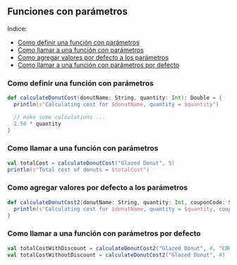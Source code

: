 ## Funciones con parámetros

Indice:  
- [Como definir una función con parámetros](#Como-definir-una-función-con-parámetros)  
- [Como llamar a una función con parámetros](#Como-llamar-a-una-función-con-parámetros)  
- [Como agregar valores por defecto a los parámetros](#Como-agregar-valores-por-defecto-a-los-parámetros)    
- [Como llamar a una función con parámetros por defecto](#Como-llamar-a-una-función-con-parámetros-por-defecto)  


### Como definir una función con parámetros
```scala
def calculateDonutCost(donutName: String, quantity: Int): Double = {
  println(s"Calculating cost for $donutName, quantity = $quantity")

  // make some calculations ...
  2.50 * quantity
}
```

### Como llamar a una función con parámetros
```scala
val totalCost = calculateDonutCost("Glazed Donut", 5)
println(s"Total cost of donuts = $totalCost")
```

### Como agregar valores por defecto a los parámetros
```scala
def calculateDonutCost2(donutName: String, quantity: Int, couponCode: String = "NO CODE"): Double = {
  println(s"Calculating cost for $donutName, quantity = $quantity, couponCode = $couponCode")
}
```

### Como llamar a una función con parámetros por defecto
```scala
val totalCostWithDiscount = calculateDonutCost2("Glazed Donut", 4, "COUPON_12345")
val totalCostWithoutDiscount = calculateDonutCost2("Glazed Donut", 4)
```
